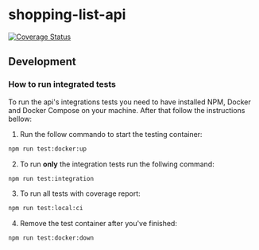 # shopping-list-api

[![Coverage Status](https://coveralls.io/repos/github/bmviniciuss/shopping-list-api/badge.svg?branch=main)](https://coveralls.io/github/bmviniciuss/shopping-list-api?branch=main)

## Development

### How to run integrated tests
To run the api's integrations tests you need to have installed NPM, Docker and Docker Compose on your machine. After that follow the instructions bellow:

1. Run the follow commando to start the testing container:
```bash
npm run test:docker:up
```

2. To run **only** the integration tests run the follwing command:
```bash
npm run test:integration
```

3. To run all tests with coverage report:
```bash
npm run test:local:ci
```

4. Remove the test container after you've finished:
```bash
npm run test:docker:down
```